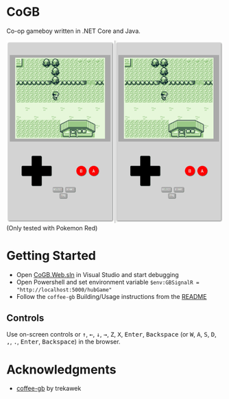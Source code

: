 # CoGB
Co-op gameboy written in .NET Core and Java.

![](demo.gif)
(Only tested with Pokemon Red)

# Getting Started
* Open [CoGB.Web.sln](CoGB.Web/CoGB.Web.sln) in Visual Studio and start debugging
* Open Powershell and set environment variable 
    `$env:GBSignalR = "http://localhost:5000/hubGame"`
* Follow the `coffee-gb` Building/Usage instructions from the [README](/CoGB.Game/coffee-gb/README.md)

## Controls
Use on-screen controls or <kbd>&uarr;</kbd>, <kbd>&larr;</kbd>, <kbd>&darr;</kbd>, <kbd>&rarr;</kbd>, <kbd>Z</kbd>, <kbd>X</kbd>, <kbd>Enter</kbd>, <kbd>Backspace</kbd> (or <kbd>W</kbd>, <kbd>A</kbd>, <kbd>S</kbd>, <kbd>D</kbd>, <kbd>,</kbd>, <kbd>.</kbd>, <kbd>Enter</kbd>, <kbd>Backspace</kbd>) in the browser.

# Acknowledgments
* [coffee-gb](https://github.com/trekawek/coffee-gb) by trekawek
